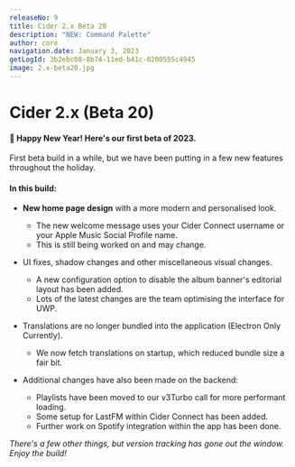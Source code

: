 ```yaml
---
releaseNo: 9
title: Cider 2.x Beta 20
description: "NEW: Command Palette"
author: core
navigation.date: January 3, 2023
getLogId: 3b2ebc08-8b74-11ed-b41c-0200555c4945
image: 2.x-beta20.jpg
---
```


# Cider 2.x (Beta 20)

#### 🥳 Happy New Year! Here's our first beta of 2023.

First beta build in a while, but we have been putting in a few new features throughout the holiday.

#### In this build:

- **New home page design** with a more modern and personalised look.

  - The new welcome message uses your Cider Connect username or your Apple Music Social Profile name.
  - This is still being worked on and may change.

- UI fixes, shadow changes and other miscellaneous visual changes.
  - A new configuration option to disable the album banner's editorial layout has been added.
  - Lots of the latest changes are the team optimising the interface for UWP.
- Translations are no longer bundled into the application (Electron Only Currently).

  - We now fetch translations on startup, which reduced bundle size a fair bit.

- Additional changes have also been made on the backend:
  - Playlists have been moved to our v3Turbo call for more performant loading.
  - Some setup for LastFM within Cider Connect has been added.
  - Further work on Spotify integration within the app has been done.

_There's a few other things, but version tracking has gone out the window. Enjoy the build!_
